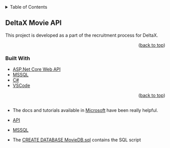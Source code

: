 <div id="top"></div>

<!-- TABLE OF CONTENTS -->
<details>
  <summary>Table of Contents</summary>
  <ol>
    <li>
      <a href="#about-the-project">About The Project</a>
      <ul>
        <li><a href="#built-with">Built With</a></li>
      </ul>
    </li>
    <li>
      <a href="#getting-started">Getting Started</a>
      <ul>
        <li><a href="#prerequisites">Prerequisites</a></li>
        <li><a href="#installation">Installation</a></li>
      </ul>
    </li>
    <li><a href="#usage">Usage</a></li>
    <li><a href="#roadmap">Roadmap</a></li>
    <li><a href="#contributing">Contributing</a></li>
    <li><a href="#license">License</a></li>
    <li><a href="#contact">Contact</a></li>
    <li><a href="#acknowledgments">Acknowledgments</a></li>
  </ol>
</details>



<!-- ABOUT THE PROJECT -->
## DeltaX Movie API

This project is developed as a part of the recruitment process for DeltaX. 

<p align="right">(<a href="#top">back to top</a>)</p>



### Built With

* [ASP.Net Core Web API](https://dotnet.microsoft.com/en-us/apps/aspnet)
* [MSSQL](https://www.microsoft.com/en-us/sql-server/sql-server-2019)
* [C#](https://docs.microsoft.com/en-us/dotnet/csharp/)
* [VSCode](https://code.visualstudio.com/)

<p align="right">(<a href="#top">back to top</a>)</p>



<!-- GETTING STARTED -->
## 

* The docs and tutorials available in [Microsoft](https://docs.microsoft.com/en-gb/) have been really helpful.

* [API](https://docs.microsoft.com/en-gb/learn/modules/build-web-api-aspnet-core/1-introduction)

* [MSSQL](https://docs.microsoft.com/en-gb/sql/tools/visual-studio-code/sql-server-develop-use-vscode?view=sql-server-ver15)

* The [CREATE DATABASE MovieDB.sql]() contains the SQL script